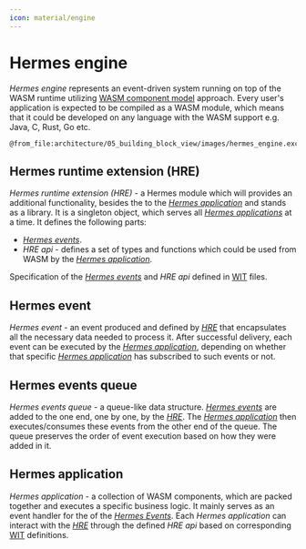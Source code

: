 ```yaml
---
icon: material/engine
---
```


# Hermes engine

*Hermes engine* represents an event-driven system running on top of the WASM runtime utilizing
[WASM component model](https://component-model.bytecodealliance.org/design/why-component-model.html) approach.
Every user's application is expected to be compiled as a WASM module,
which means that it could be developed on any language with the WASM support e.g. Java, C, Rust, Go etc.

```kroki-excalidraw
@from_file:architecture/05_building_block_view/images/hermes_engine.excalidraw
```

## Hermes runtime extension (HRE)

*Hermes runtime extension (HRE)* - a Hermes module
which will provides an additional functionality, besides the to the [*Hermes application*] and stands as a library.
It is a singleton object, which serves all [*Hermes applications*][*Hermes application*] at a time.
It defines the following parts:

* [*Hermes events*].
* *HRE api* - defines a set of types and functions which could be used from WASM by the [*Hermes application*].
  
Specification of the [*Hermes events*] and *HRE api* defined in [WIT] files.

## Hermes event

*Hermes event* - an event produced and defined by [*HRE*] that encapsulates all the necessary data needed to process it.
After successful delivery, each event can be executed by the [*Hermes application*],
depending on whether that specific [*Hermes application*] has subscribed to such events or not.

## Hermes events queue

*Hermes events queue* - a queue-like data structure.
[*Hermes events*] are added to the one end, one by one, by the [*HRE*].
The [*Hermes application*] then executes/consumes these events from the other end of the queue.
The queue preserves the order of event execution based on how they were added in it.

## Hermes application

*Hermes application* - a collection of WASM components, which are packed together and executes a specific business logic.
It mainly serves as an event handler for the of the [*Hermes Events*].
Each *Hermes application* can interact with the [*HRE*] through the defined *HRE api* based on corresponding
[WIT] definitions.

[WIT]: https://component-model.bytecodealliance.org/design/wit.html
[*HRE*]: #hermes-runtime-extension-hre
[*Hermes Events*]: #hermes-event
[*Hermes application*]: #hermes-application
